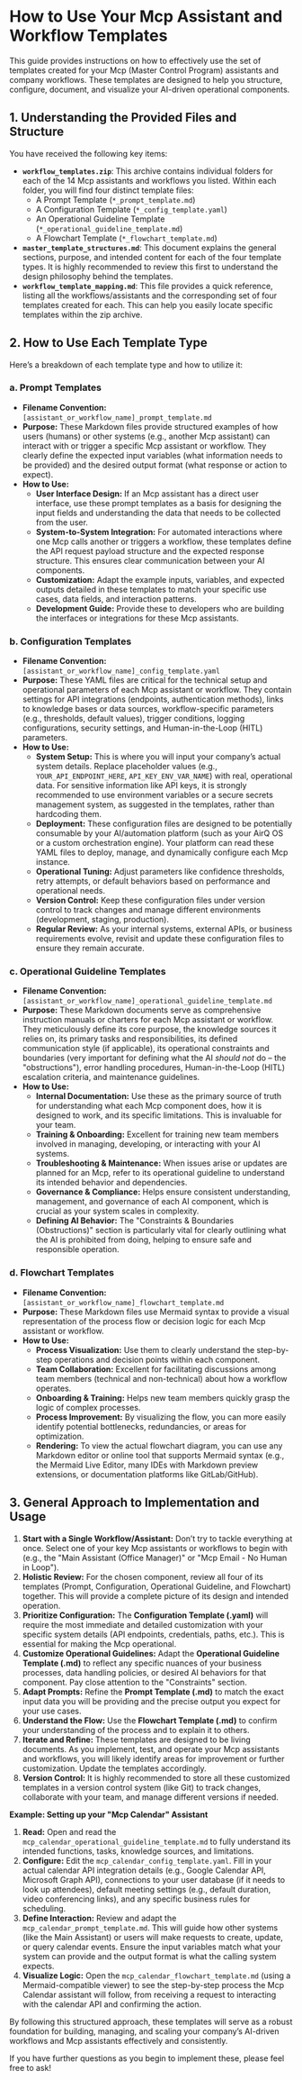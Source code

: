 # How to Use Your Mcp Assistant and Workflow Templates

This guide provides instructions on how to effectively use the set of templates created for your Mcp (Master Control Program) assistants and company workflows. These templates are designed to help you structure, configure, document, and visualize your AI-driven operational components.

## 1. Understanding the Provided Files and Structure

You have received the following key items:

*   **`workflow_templates.zip`**: This archive contains individual folders for each of the 14 Mcp assistants and workflows you listed. Within each folder, you will find four distinct template files:
    *   A Prompt Template (`*_prompt_template.md`)
    *   A Configuration Template (`*_config_template.yaml`)
    *   An Operational Guideline Template (`*_operational_guideline_template.md`)
    *   A Flowchart Template (`*_flowchart_template.md`)
*   **`master_template_structures.md`**: This document explains the general sections, purpose, and intended content for each of the four template types. It is highly recommended to review this first to understand the design philosophy behind the templates.
*   **`workflow_template_mapping.md`**: This file provides a quick reference, listing all the workflows/assistants and the corresponding set of four templates created for each. This can help you easily locate specific templates within the zip archive.

## 2. How to Use Each Template Type

Here’s a breakdown of each template type and how to utilize it:

### a. Prompt Templates

*   **Filename Convention:** `[assistant_or_workflow_name]_prompt_template.md`
*   **Purpose:** These Markdown files provide structured examples of how users (humans) or other systems (e.g., another Mcp assistant) can interact with or trigger a specific Mcp assistant or workflow. They clearly define the expected input variables (what information needs to be provided) and the desired output format (what response or action to expect).
*   **How to Use:**
    *   **User Interface Design:** If an Mcp assistant has a direct user interface, use these prompt templates as a basis for designing the input fields and understanding the data that needs to be collected from the user.
    *   **System-to-System Integration:** For automated interactions where one Mcp calls another or triggers a workflow, these templates define the API request payload structure and the expected response structure. This ensures clear communication between your AI components.
    *   **Customization:** Adapt the example inputs, variables, and expected outputs detailed in these templates to match your specific use cases, data fields, and interaction patterns.
    *   **Development Guide:** Provide these to developers who are building the interfaces or integrations for these Mcp assistants.

### b. Configuration Templates

*   **Filename Convention:** `[assistant_or_workflow_name]_config_template.yaml`
*   **Purpose:** These YAML files are critical for the technical setup and operational parameters of each Mcp assistant or workflow. They contain settings for API integrations (endpoints, authentication methods), links to knowledge bases or data sources, workflow-specific parameters (e.g., thresholds, default values), trigger conditions, logging configurations, security settings, and Human-in-the-Loop (HITL) parameters.
*   **How to Use:**
    *   **System Setup:** This is where you will input your company’s actual system details. Replace placeholder values (e.g., `YOUR_API_ENDPOINT_HERE`, `API_KEY_ENV_VAR_NAME`) with real, operational data. For sensitive information like API keys, it is strongly recommended to use environment variables or a secure secrets management system, as suggested in the templates, rather than hardcoding them.
    *   **Deployment:** These configuration files are designed to be potentially consumable by your AI/automation platform (such as your AirQ OS or a custom orchestration engine). Your platform can read these YAML files to deploy, manage, and dynamically configure each Mcp instance.
    *   **Operational Tuning:** Adjust parameters like confidence thresholds, retry attempts, or default behaviors based on performance and operational needs.
    *   **Version Control:** Keep these configuration files under version control to track changes and manage different environments (development, staging, production).
    *   **Regular Review:** As your internal systems, external APIs, or business requirements evolve, revisit and update these configuration files to ensure they remain accurate.

### c. Operational Guideline Templates

*   **Filename Convention:** `[assistant_or_workflow_name]_operational_guideline_template.md`
*   **Purpose:** These Markdown documents serve as comprehensive instruction manuals or charters for each Mcp assistant or workflow. They meticulously define its core purpose, the knowledge sources it relies on, its primary tasks and responsibilities, its defined communication style (if applicable), its operational constraints and boundaries (very important for defining what the AI *should not* do – the "obstructions"), error handling procedures, Human-in-the-Loop (HITL) escalation criteria, and maintenance guidelines.
*   **How to Use:**
    *   **Internal Documentation:** Use these as the primary source of truth for understanding what each Mcp component does, how it is designed to work, and its specific limitations. This is invaluable for your team.
    *   **Training & Onboarding:** Excellent for training new team members involved in managing, developing, or interacting with your AI systems.
    *   **Troubleshooting & Maintenance:** When issues arise or updates are planned for an Mcp, refer to its operational guideline to understand its intended behavior and dependencies.
    *   **Governance & Compliance:** Helps ensure consistent understanding, management, and governance of each AI component, which is crucial as your system scales in complexity.
    *   **Defining AI Behavior:** The "Constraints & Boundaries (Obstructions)" section is particularly vital for clearly outlining what the AI is prohibited from doing, helping to ensure safe and responsible operation.

### d. Flowchart Templates

*   **Filename Convention:** `[assistant_or_workflow_name]_flowchart_template.md`
*   **Purpose:** These Markdown files use Mermaid syntax to provide a visual representation of the process flow or decision logic for each Mcp assistant or workflow.
*   **How to Use:**
    *   **Process Visualization:** Use them to clearly understand the step-by-step operations and decision points within each component.
    *   **Team Collaboration:** Excellent for facilitating discussions among team members (technical and non-technical) about how a workflow operates.
    *   **Onboarding & Training:** Helps new team members quickly grasp the logic of complex processes.
    *   **Process Improvement:** By visualizing the flow, you can more easily identify potential bottlenecks, redundancies, or areas for optimization.
    *   **Rendering:** To view the actual flowchart diagram, you can use any Markdown editor or online tool that supports Mermaid syntax (e.g., the Mermaid Live Editor, many IDEs with Markdown preview extensions, or documentation platforms like GitLab/GitHub).

## 3. General Approach to Implementation and Usage

1.  **Start with a Single Workflow/Assistant:** Don’t try to tackle everything at once. Select one of your key Mcp assistants or workflows to begin with (e.g., the "Main Assistant (Office Manager)" or "Mcp Email - No Human in Loop").
2.  **Holistic Review:** For the chosen component, review all four of its templates (Prompt, Configuration, Operational Guideline, and Flowchart) together. This will provide a complete picture of its design and intended operation.
3.  **Prioritize Configuration:** The **Configuration Template (.yaml)** will require the most immediate and detailed customization with your specific system details (API endpoints, credentials, paths, etc.). This is essential for making the Mcp operational.
4.  **Customize Operational Guidelines:** Adapt the **Operational Guideline Template (.md)** to reflect any specific nuances of your business processes, data handling policies, or desired AI behaviors for that component. Pay close attention to the "Constraints" section.
5.  **Adapt Prompts:** Refine the **Prompt Template (.md)** to match the exact input data you will be providing and the precise output you expect for your use cases.
6.  **Understand the Flow:** Use the **Flowchart Template (.md)** to confirm your understanding of the process and to explain it to others.
7.  **Iterate and Refine:** These templates are designed to be living documents. As you implement, test, and operate your Mcp assistants and workflows, you will likely identify areas for improvement or further customization. Update the templates accordingly.
8.  **Version Control:** It is highly recommended to store all these customized templates in a version control system (like Git) to track changes, collaborate with your team, and manage different versions if needed.

**Example: Setting up your "Mcp Calendar" Assistant**

1.  **Read:** Open and read the `mcp_calendar_operational_guideline_template.md` to fully understand its intended functions, tasks, knowledge sources, and limitations.
2.  **Configure:** Edit the `mcp_calendar_config_template.yaml`. Fill in your actual calendar API integration details (e.g., Google Calendar API, Microsoft Graph API), connections to your user database (if it needs to look up attendees), default meeting settings (e.g., default duration, video conferencing links), and any specific business rules for scheduling.
3.  **Define Interaction:** Review and adapt the `mcp_calendar_prompt_template.md`. This will guide how other systems (like the Main Assistant) or users will make requests to create, update, or query calendar events. Ensure the input variables match what your system can provide and the output format is what the calling system expects.
4.  **Visualize Logic:** Open the `mcp_calendar_flowchart_template.md` (using a Mermaid-compatible viewer) to see the step-by-step process the Mcp Calendar assistant will follow, from receiving a request to interacting with the calendar API and confirming the action.

By following this structured approach, these templates will serve as a robust foundation for building, managing, and scaling your company’s AI-driven workflows and Mcp assistants effectively and consistently.

If you have further questions as you begin to implement these, please feel free to ask!
